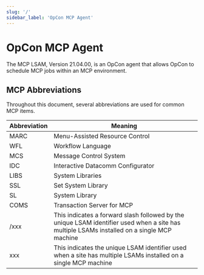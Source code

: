 ```yaml
---
slug: '/'
sidebar_label: 'OpCon MCP Agent'
---
```


# OpCon MCP Agent

The MCP LSAM, Version 21.04.00, is an OpCon agent that allows OpCon to schedule MCP jobs within an MCP environment.

## MCP Abbreviations

Throughout this document, several abbreviations are used for common MCP items.

|Abbreviation | Meaning |
| ----------- | ------- |
| MARC | Menu-Assisted Resource Control |
| WFL | Workflow Language |
| MCS | Message Control System |
| IDC | Interactive Datacomm Configurator |
| LIBS | System Libraries |
| SSL | Set System Library |
| SL | System Library |
| COMS | Transaction Server for MCP |
| /xxx | This indicates a forward slash followed by the unique LSAM identifier used when a site has multiple LSAMs installed on a single MCP machine |
| xxx  | This indicates the unique LSAM identifier used when a site has multiple LSAMs installed on a single MCP machine |
